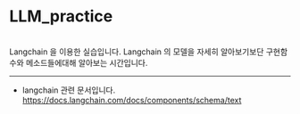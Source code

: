 # LLM_practice
<br>
Langchain 을 이용한 실습입니다. Langchain 의 모델을 자세히 알아보기보단 구현함수와 메소드들에대해 알아보는 시간입니다.<br>

<hr>

* langchain 관련 문서입니다.
https://docs.langchain.com/docs/components/schema/text
